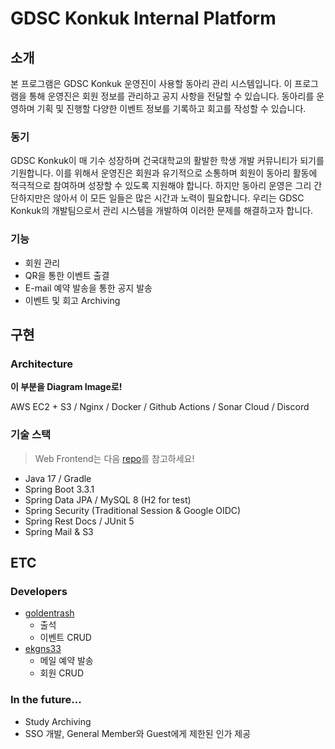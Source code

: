# GDSC Konkuk Internal Platform

## 소개

본 프로그램은 GDSC Konkuk 운영진이 사용할 동아리 관리 시스템입니다.
이 프로그램을 통해 운영진은 회원 정보를 관리하고 공지 사항을 전달할 수 있습니다.
동아리를 운영하며 기획 및 진행할 다양한 이벤트 정보를 기록하고 회고를 작성할 수 있습니다.

### 동기

GDSC Konkuk이 매 기수 성장하며 건국대학교의 활발한 학생 개발 커뮤니티가 되기를 기원합니다.
이를 위해서 운영진은 회원과 유기적으로 소통하며 회원이 동아리 활동에 적극적으로 참여하며 성장할 수 있도록 지원해야 합니다.
하지만 동아리 운영은 그리 간단하지만은 않아서 이 모든 일들은 많은 시간과 노력이 필요합니다.
우리는 GDSC Konkuk의 개발팀으로서 관리 시스템을 개발하여 이러한 문제를 해결하고자 합니다.

### 기능

- 회원 관리
- QR을 통한 이벤트 출결
- E-mail 예약 발송을 통한 공지 발송
- 이벤트 및 회고 Archiving

## 구현

### Architecture

**이 부분을 Diagram Image로!**

AWS EC2 + S3 / Nginx / Docker /
Github Actions / Sonar Cloud / Discord

### 기술 스택

> Web Frontend는 다음 [repo](https://github.com/gdsc-konkuk/platform-core-front)를 참고하세요!

- Java 17 / Gradle
- Spring Boot 3.3.1
- Spring Data JPA / MySQL 8 (H2 for test)
- Spring Security (Traditional Session & Google OIDC)
- Spring Rest Docs / JUnit 5
- Spring Mail & S3

## ETC

### Developers

- [goldentrash](https://github.com/goldentrash)
    - 출석
    - 이벤트 CRUD
- [ekgns33](https://github.com/ekgns33)
    - 메일 예약 발송
    - 회원 CRUD

### In the future...

- Study Archiving
- SSO 개발, General Member와 Guest에게 제한된 인가 제공
